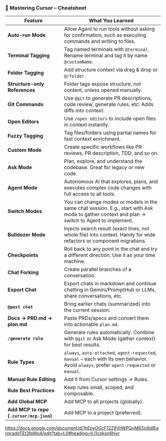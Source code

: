 ### 🧠 Mastering Cursor – Cheatsheet

| **Feature** | **What You Learned** |
|-------------|----------------------|
| **Auto-run Mode** | Allow Agent to run tools without asking for confirmation, such as executing commands and writing to files. |
| **Terminal Tagging** | Tag named terminals with `@terminal`. Rename terminal and tag it by name `@customName`. |
| **Folder Tagging** | Add structure context via drag & drop or `@/folder`. |
| **Structure-only References** | Folder tags expose structure, not content, unless opened manually. |
| **Git Commands** | Use `@git` to generate PR descriptions, code review, generate rules, etc. Adds diffs into context. |
| **Open Editors** | Use `/open editors` to include open files in context instantly. |
| **Fuzzy Tagging** | Tag files/folders using partial names for fast context enrichment. |
| **Custom Mode** | Create specific workflows like PR reviews, PR description, TDD, and so on. |
| **Ask Mode** | Plan, explore, and understand the codebase. Great for legacy or new code. |
| **Agent Mode** | Autonomous AI that explores, plans, and executes complex code changes with full access to all tools. |
| **Switch Modes** | You can change modes or models in the same chat session. E.g., start with Ask mode to gather context and plan → switch to Agent to implement. |
| **Bulldozer Mode** | Injects search result (exact lines, not whole file) into context. Handy for wide refactors or component migrations. |
| **Checkpoints** | Roll back to any point in the chat and try a different direction. Use it as your time machine. |
| **Chat Forking** | Create parallel branches of a conversation. |
| **Export Chat** | Export chats in markdown and continue chatting in Gemini/PromptHub or LLMs, share conversations, etc. |
| **`@past chat`** | Bring earlier chats (summarized) into the current session. |
| **Docs → PRD.md → plan.md** | Paste PRDs/specs and convert them into actionable `plan.md`. |
| **`/generate rule`** | Generate rules automatically. Combine with `@git` or Ask Mode (gather context) for best results. |
| **Rule Types** | `always`, `auto-attached`, `agent-requested`, `manual` – each with its own behavior. Avoid `always`, prefer `agent-requested` or `manual`. |
| **Manual Rule Editing** | Add it from Cursor settings → Rules. |
| **Rule Best Practices** | Keep rules small, scoped, and composable. |
| **Add Global MCP** | Add MCP to all projects (globally). |
| **Add MCP to repo (`.cursor/mcp.json`)** | Add MCP to a project (preferred). |

https://docs.google.com/document/d/1hEpyOGcF12Z9VhWPQyM63xj8dIEennradqTEt3fpWo4/edit?tab=t.0#heading=h.l1cpksn6hivr